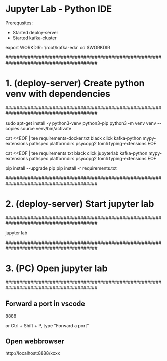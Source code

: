 # Jupyter Lab - Python IDE

Prerequsites:
- Started deploy-server
- Started kafka-cluster

export WORKDIR='/root/kafka-eda'
cd $WORKDIR

#########################################################################################
# 1. (deploy-server) Create python venv with dependencies
#########################################################################################

sudo apt-get install -y python3-venv python3-pip
python3 -m venv venv --copies
source venv/bin/activate

cat <<EOF | tee requirements-docker.txt
black
click
kafka-python
mypy-extensions
pathspec
platformdirs
psycopg2
tomli
typing-extensions
EOF

cat <<EOF | tee requirements.txt
black
click
jupyterlab
kafka-python
mypy-extensions
pathspec
platformdirs
psycopg2
tomli
typing-extensions
EOF

pip install --upgrade pip
pip install -r requirements.txt 


#########################################################################################
# 2. (deploy-server) Start jupyter lab
#########################################################################################

jupyter lab


#########################################################################################
# 3. (PC) Open jupyter lab
#########################################################################################

## Forward a port in vscode
8888

or 
Ctrl + Shift + P, type "Forward a port"

## Open webbrowser
http://localhost:8888/xxxx